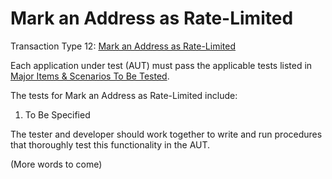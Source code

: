 # Mark an Address as Rate-Limited

Transaction Type 12: [Mark an Address as Rate-Limited](https://github.com/mastercoin-MSC/spec#marking-an-address-as-rate-limited)

Each application under test (AUT) must pass the applicable tests listed in [Major Items & Scenarios To Be Tested](https://github.com/marv-engine/QA/blob/master/MastercoinDistributedExchangeTestPlan.md#major-items--scenarios-to-be-tested).

The tests for Mark an Address as Rate-Limited include:

1. To Be Specified

The tester and developer should work together to write and run procedures that thoroughly test this functionality in the AUT.

(More words to come)
